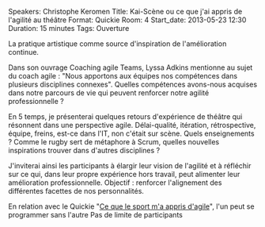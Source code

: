 Speakers: Christophe Keromen
Title: Kai-Scène ou ce que j'ai appris de l'agilité au théâtre
Format: Quickie
Room: 4
Start_date: 2013-05-23 12:30
Duration: 15 minutes
Tags: Ouverture

La pratique artistique comme source d'inspiration de l'amélioration continue.

Dans son ouvrage Coaching agile Teams,  Lyssa Adkins mentionne au sujet du coach agile : "Nous apportons aux équipes nos compétences dans plusieurs disciplines connexes".
Quelles compétences avons-nous acquises dans notre parcours de vie qui peuvent renforcer notre agilité professionnelle ?

En 5 temps, je présenterai quelques retours d'expérience de théâtre qui résonnent dans une perspective agile. Délai-qualité, itération, rétrospective, équipe, freins, est-ce dans l'IT, non c'était sur scène.
Quels enseignements ? Comme le rugby sert de métaphore à Scrum, quelles nouvelles inspirations trouver dans d'autres disciplines ?

J'inviterai ainsi les participants à élargir leur vision de l'agilité et à réfléchir sur ce qui, dans leur propre expérience hors travail, peut alimenter leur amélioration professionnelle. Objectif : renforcer l'alignement des différentes facettes de nos personnalités.

En relation avec le Quickie "[Ce que le sport m'a appris d'agile][]", l'un peut se programmer sans l'autre
Pas de limite de participants

[Ce que le sport m'a appris d'agile]: /sessions/ce-que-le-sport-ma-appris-dagile.html
